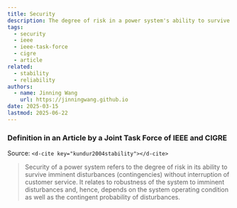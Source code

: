 ```yaml
---
title: Security
description: The degree of risk in a power system's ability to survive imminent disturbances.
tags:
  - security
  - ieee
  - ieee-task-force
  - cigre
  - article
related:
  - stability
  - reliability
authors:
  - name: Jinning Wang
    url: https://jinningwang.github.io
date: 2025-03-15
lastmod: 2025-06-22
---
```


### Definition in an Article by a Joint Task Force of IEEE and CIGRE

Source: `<d-cite key="kundur2004stability"></d-cite>`

> Security of a power system refers to the degree of risk in its ability to survive imminent disturbances (contingencies) without interruption of customer service.
> It relates to robustness of the system to imminent disturbances and, hence, depends on the system operating condition as well as the contingent probability of disturbances.
